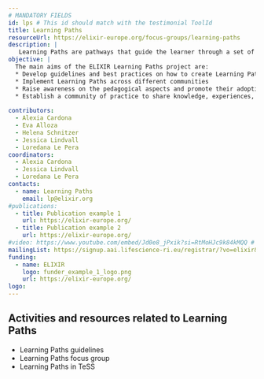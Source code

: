 ```yaml
---
# MANDATORY FIELDS
id: lps # This id should match with the testimonial ToolId
title: Learning Paths
resourceUrl: https://elixir-europe.org/focus-groups/learning-paths
description: |
   Learning Paths are pathways that guide the learner through a set of learning courses or materials to be undertaken progressively to acquire the desired knowledge and skills on a subject. Establishing and implementing Learning Paths will facilitate the learning process in any professional trajectory and career path.
objective: |
  The main aims of the ELIXIR Learning Paths project are:
  * Develop guidelines and best practices on how to create Learning Paths
  * Implement Learning Paths across different communities
  * Raise awareness on the pedagogical aspects and promote their adoption
  * Establish a community of practice to share knowledge, experiences, and ideas
 
contributors:
  - Alexia Cardona
  - Eva Alloza
  - Helena Schnitzer
  - Jessica Lindvall
  - Loredana Le Pera
coordinators:
  - Alexia Cardona
  - Jessica Lindvall
  - Loredana Le Pera
contacts:
  - name: Learning Paths
    email: lp@elixir.org
#publications:
  - title: Publication example 1
    url: https://elixir-europe.org/
  - title: Publication example 2
    url: https://elixir-europe.org/
#video: https://www.youtube.com/embed/Jd0e8_jPxik?si=RtMoHJc9k84kMQQ # ONLY YOUTUBE SUPPORTED AT THIS MOMENT
mailingList: https://signup.aai.lifescience-ri.eu/registrar/?vo=elixir&group=Community%3ATraining
funding:
  - name: ELIXIR
    logo: funder_example_1_logo.png
    url: https://elixir-europe.org/ 
logo:
---
```


## Activities and resources related to Learning Paths
* Learning Paths guidelines
* Learning Paths focus group
* Learning Paths in TeSS

